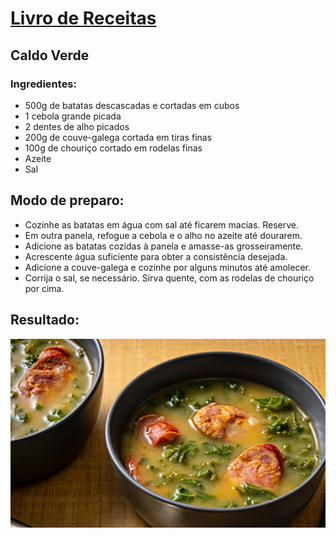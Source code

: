 # [Livro de Receitas](../README.MD)

## Caldo Verde

### Ingredientes:

- 500g de batatas descascadas e cortadas em cubos
- 1 cebola grande picada
- 2 dentes de alho picados
- 200g de couve-galega cortada em tiras finas
- 100g de chouriço cortado em rodelas finas
- Azeite
- Sal

## Modo de preparo:

- Cozinhe as batatas em água com sal até ficarem macias. Reserve.
- Em outra panela, refogue a cebola e o alho no azeite até dourarem.
- Adicione as batatas cozidas à panela e amasse-as grosseiramente.
- Acrescente água suficiente para obter a consistência desejada.
- Adicione a couve-galega e cozinhe por alguns minutos até amolecer.
- Corrija o sal, se necessário. Sirva quente, com as rodelas de chouriço por cima.

## Resultado:

![Caldo Verde](../img/caldo_verde.jpg)
